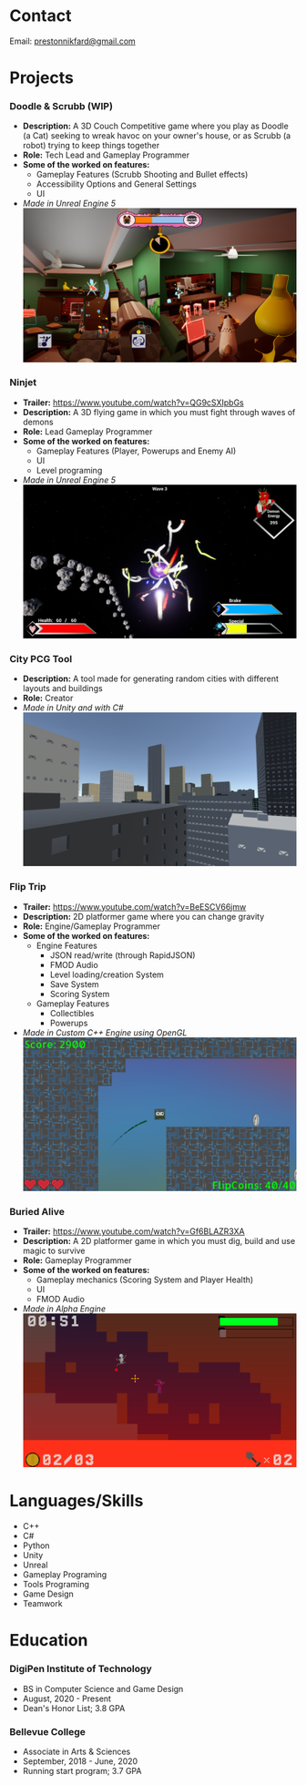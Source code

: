 # Contact
Email: prestonnikfard@gmail.com

# Projects
### Doodle & Scrubb (WIP)
  * **Description:** A 3D Couch Competitive game where you play as Doodle (a Cat) seeking to wreak havoc on your owner's house, or as Scrubb (a robot) trying to keep things together
  * **Role:** Tech Lead and Gameplay Programmer
  * **Some of the worked on features:**
    * Gameplay Features (Scrubb Shooting and Bullet effects) 
    * Accessibility Options and General Settings
    * UI
  * *Made in Unreal Engine 5*
![Doodle & Scrubb Gameplay (WIP)](https://github.com/preston-n/Projects/blob/main/Screenshots/Doodle%26Scrubb/Doodle%26Scrubb3.png?raw=true)
    
### Ninjet
  * **Trailer:** https://www.youtube.com/watch?v=QG9cSXIpbGs 
  * **Description:** A 3D flying game in which you must fight through waves of demons
  * **Role:** Lead Gameplay Programmer
  * **Some of the worked on features:**
    * Gameplay Features (Player, Powerups and Enemy AI)
    * UI
    * Level programing
  * *Made in Unreal Engine 5*  
![Ninjet Gameplay](https://github.com/preston-n/Projects/blob/main/Screenshots/Ninjet/Ninjet1.png?raw=true)

### City PCG Tool
  * **Description:** A tool made for generating random cities with different layouts and buildings
  * **Role:** Creator
  * *Made in Unity and with C#*  
![Picture of Generated City](https://github.com/preston-n/Projects/blob/main/Screenshots/CityPCG/City3.png?raw=true)

### Flip Trip
  * **Trailer:**  https://www.youtube.com/watch?v=BeESCV66jmw
  * **Description:** 2D platformer game where you can change gravity
  * **Role:** Engine/Gameplay Programmer
  * **Some of the worked on features:**
    * Engine Features 
      * JSON read/write (through RapidJSON)
      * FMOD Audio
      * Level loading/creation System
      * Save System
      * Scoring System
    * Gameplay Features
      * Collectibles
      * Powerups
  * *Made in Custom C++ Engine using OpenGL*
![Flip Trip Gameplay](https://github.com/preston-n/Projects/blob/main/Screenshots/FlipTrip/FlipTrip1.png?raw=true)

### Buried Alive
  * **Trailer:**  https://www.youtube.com/watch?v=Gf6BLAZR3XA
  * **Description:** A 2D platformer game in which you must dig, build and use magic to survive
  * **Role:** Gameplay Programmer
  * **Some of the worked on features:**
    * Gameplay mechanics (Scoring System and Player Health)
    * UI
    * FMOD Audio
  * *Made in Alpha Engine*  
![Buried Alive Gameplay](https://github.com/preston-n/Projects/blob/main/Screenshots/BuriedAlive/BuriedAlive4.png?raw=true)

# Languages/Skills
- C++
- C#
- Python
- Unity
- Unreal
- Gameplay Programing
- Tools Programing 
- Game Design
- Teamwork
  
# Education 
### DigiPen Institute of Technology
  * BS in Computer Science and Game Design	
  * August, 2020 - Present
  * Dean's Honor List; 3.8 GPA

### Bellevue College 	
  * Associate in Arts & Sciences		
  * September, 2018 - June, 2020 
  * Running start program; 3.7 GPA 
